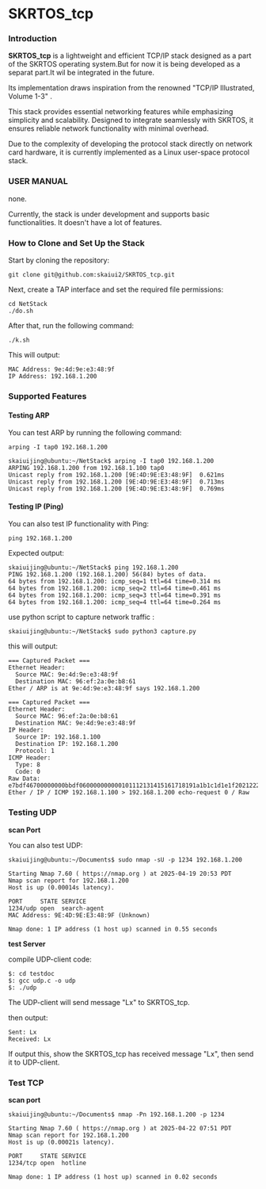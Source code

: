 # SKRTOS_tcp

### Introduction

**SKRTOS_tcp** is a lightweight and efficient TCP/IP stack designed as a part of the SKRTOS operating system.But for now it is being developed as a separat part.It wil be integrated in the future.

Its implementation draws inspiration from the renowned "TCP/IP Illustrated, Volume 1-3" .

This stack provides essential networking features while emphasizing simplicity and scalability. Designed to integrate seamlessly with SKRTOS, it ensures reliable network functionality with minimal overhead.

Due to the complexity of developing the protocol stack directly on network card hardware, it is currently implemented as a Linux user-space protocol stack.

### USER MANUAL

none.

Currently, the stack is under development and supports basic functionalities. It doesn't have a lot of features.

### **How to Clone and Set Up the Stack**

Start by cloning the repository:

```
git clone git@github.com:skaiui2/SKRTOS_tcp.git
```

Next, create a TAP interface and set the required file permissions:

```
cd NetStack
./do.sh
```

After that, run the following command:

```
./k.sh
```

This will output:

```
MAC Address: 9e:4d:9e:e3:48:9f
IP Address: 192.168.1.200
```

### **Supported Features**

#### **Testing ARP**

You can test ARP by running the following command:

```
arping -I tap0 192.168.1.200
```

```
skaiuijing@ubuntu:~/NetStack$ arping -I tap0 192.168.1.200
ARPING 192.168.1.200 from 192.168.1.100 tap0
Unicast reply from 192.168.1.200 [9E:4D:9E:E3:48:9F]  0.621ms
Unicast reply from 192.168.1.200 [9E:4D:9E:E3:48:9F]  0.713ms
Unicast reply from 192.168.1.200 [9E:4D:9E:E3:48:9F]  0.769ms
```

#### **Testing IP (Ping)**

You can also test IP functionality with Ping:

```
ping 192.168.1.200
```

Expected output:

```
skaiuijing@ubuntu:~/NetStack$ ping 192.168.1.200
PING 192.168.1.200 (192.168.1.200) 56(84) bytes of data.
64 bytes from 192.168.1.200: icmp_seq=1 ttl=64 time=0.314 ms
64 bytes from 192.168.1.200: icmp_seq=2 ttl=64 time=0.461 ms
64 bytes from 192.168.1.200: icmp_seq=3 ttl=64 time=0.391 ms
64 bytes from 192.168.1.200: icmp_seq=4 ttl=64 time=0.264 ms
```

use python script to capture network traffic  :

```
skaiuijing@ubuntu:~/NetStack$ sudo python3 capture.py
```

this will output:

```
=== Captured Packet ===
Ethernet Header:
  Source MAC: 9e:4d:9e:e3:48:9f
  Destination MAC: 96:ef:2a:0e:b8:61
Ether / ARP is at 9e:4d:9e:e3:48:9f says 192.168.1.200

=== Captured Packet ===
Ethernet Header:
  Source MAC: 96:ef:2a:0e:b8:61
  Destination MAC: 9e:4d:9e:e3:48:9f
IP Header:
  Source IP: 192.168.1.100
  Destination IP: 192.168.1.200
  Protocol: 1
ICMP Header:
  Type: 8
  Code: 0
Raw Data:
e7bdf46700000000bbdf060000000000101112131415161718191a1b1c1d1e1f202122232425262728292a2b2c2d2e2f3031323334353637
Ether / IP / ICMP 192.168.1.100 > 192.168.1.200 echo-request 0 / Raw

```

### Testing UDP 

**scan Port**

You can also test UDP:

```
skaiuijing@ubuntu:~/Documents$ sudo nmap -sU -p 1234 192.168.1.200

Starting Nmap 7.60 ( https://nmap.org ) at 2025-04-19 20:53 PDT
Nmap scan report for 192.168.1.200
Host is up (0.00014s latency).

PORT     STATE SERVICE
1234/udp open  search-agent
MAC Address: 9E:4D:9E:E3:48:9F (Unknown)

Nmap done: 1 IP address (1 host up) scanned in 0.55 seconds

```

**test Server**

compile  UDP-client code:

```
$: cd testdoc
$: gcc udp.c -o udp
$: ./udp
```

The UDP-client will send message "Lx" to SKRTOS_tcp.

then output:

```
Sent: Lx
Received: Lx
```

If output this, show the SKRTOS_tcp has received message "Lx", then send it to UDP-client.



### Test TCP

**scan port**

```
skaiuijing@ubuntu:~/Documents$ nmap -Pn 192.168.1.200 -p 1234

Starting Nmap 7.60 ( https://nmap.org ) at 2025-04-22 07:51 PDT
Nmap scan report for 192.168.1.200
Host is up (0.00021s latency).

PORT     STATE SERVICE
1234/tcp open  hotline

Nmap done: 1 IP address (1 host up) scanned in 0.02 seconds

```



